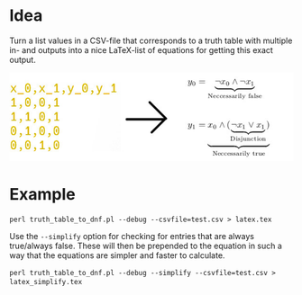 # Idea

Turn a list values in a CSV-file that corresponds to a truth table with multiple in- and outputs
into a nice LaTeX-list of equations for getting this exact output.

![Screenshot](example.jpg?raw=true "Example")

# Example

```console
perl truth_table_to_dnf.pl --debug --csvfile=test.csv > latex.tex
```

Use the `--simplify` option for checking for entries that are always true/always false. These will
then be prepended to the equation in such a way that the equations are simpler and faster to calculate.

```console
perl truth_table_to_dnf.pl --debug --simplify --csvfile=test.csv > latex_simplify.tex
```
